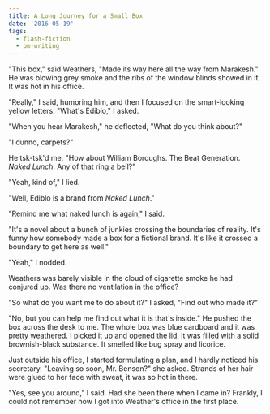 ```yaml
---
title: A Long Journey for a Small Box
date: '2016-05-19'
tags:
  - flash-fiction
  - pm-writing
---
```


"This box," said Weathers, "Made its way here all the way from Marakesh." He was
blowing grey smoke and the ribs of the window blinds showed in it. It was hot in
his office.

<!-- truncate -->

"Really," I said, humoring him, and then I focused on the smart-looking
yellow letters. "What's Ediblo," I asked.

"When you hear Marakesh," he deflected, "What do you think about?"

"I dunno, carpets?"

He tsk-tsk'd me. "How about William Boroughs. The Beat Generation. _Naked
Lunch_. Any of that ring a bell?"

"Yeah, kind of," I lied.

"Well, Ediblo is a brand from _Naked Lunch_."

"Remind me what naked lunch is again," I said.

"It's a novel about a bunch of junkies crossing the boundaries of reality. It's
funny how somebody made a box for a fictional brand. It's like it crossed a
boundary to get here as well."

"Yeah," I nodded.

Weathers was barely visible in the cloud of cigarette smoke he had conjured up.
Was there no ventilation in the office?

"So what do you want me to do about it?" I asked, "Find out who made it?"

"No, but you can help me find out what it is that's inside." He pushed the box
across the desk to me. The whole box was blue cardboard and it was pretty
weathered. I picked it up and opened the lid, it was filled with a solid
brownish-black substance. It smelled like bug spray and licorice.

Just outside his office, I started formulating a plan, and I hardly noticed his
secretary. "Leaving so soon, Mr. Benson?" she asked. Strands of her hair were
glued to her face with sweat, it was so hot in there.

"Yes, see you around," I said. Had she been there when I came in? Frankly, I
could not remember how I got into Weather's office in the first place.

